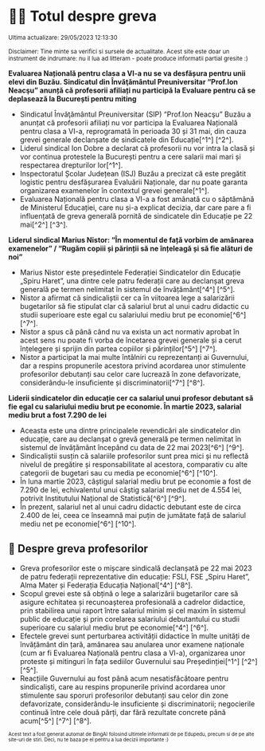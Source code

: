 # 👩‍🏫 Totul despre greva
<sub>Ultima actualizare: 29/05/2023 12:13:30</sub>

<sub>Disclaimer: Tine minte sa verifici si sursele de actualitate. Acest site este doar un instrument de indrumare: nu il lua ad litteram - poate produce informatii partial gresite :)</sub>

**Evaluarea Națională pentru clasa a VI-a nu se va desfășura pentru unii elevi din Buzău. Sindicatul din Învăţământul Preuniversitar “Prof.Ion Neacşu” anunță că profesorii afiliați nu participă la Evaluare pentru că se deplasează la București pentru miting**
- Sindicatul Învăţământul Preuniversitar (SIP) “Prof.Ion Neacşu” Buzău a anunțat că profesorii afiliați nu vor participa la Evaluarea Națională pentru clasa a VI-a, reprogramată în perioada 30 și 31 mai, din cauza grevei generale declanșate de sindicatele din Educație[^1^] [^2^].
- Liderul sindical Ion Dobre a declarat că profesorii nu vor intra la clasă și vor continua protestele la București pentru a cere salarii mai mari și respectarea drepturilor lor[^1^].
- Inspectoratul Școlar Județean (ISJ) Buzău a precizat că este pregătit logistic pentru desfășurarea Evaluării Naționale, dar nu poate garanta organizarea examenelor în contextul grevei generale[^1^].
- Evaluarea Națională pentru clasa a VI-a a fost amânată cu o săptămână de Ministerul Educației, care nu și-a explicat decizia, dar care pare a fi influențată de greva generală pornită de sindicatele din Educație pe 22 mai[^2^] [^3^].

**Liderul sindical Marius Nistor: “În momentul de față vorbim de amânarea examenelor” / “Rugăm copiii și părinții să ne înțeleagă și să fie alături de noi”**
- Marius Nistor este președintele Federației Sindicatelor din Educație „Spiru Haret”, una dintre cele patru federații care au declanșat greva generală pe termen nelimitat în sistemul de învățământ[^4^] [^5^].
- Nistor a afirmat că sindicaliștii cer ca în viitoarea lege a salarizării bugetarilor să fie stipulat clar că salariul brut al unui cadru didactic cu studii superioare este egal cu salariului mediu brut pe economie[^6^] [^7^].
- Nistor a spus că până când nu va exista un act normativ aprobat în acest sens nu poate fi vorba de încetarea grevei generale și a cerut înțelegere și sprijin din partea copiilor și părinților[^5^] [^7^].
- Nistor a participat la mai multe întâlniri cu reprezentanți ai Guvernului, dar a respins propunerile acestora privind acordarea unor stimulente profesorilor debutanți sau celor care lucrează în zone defavorizate, considerându-le insuficiente și discriminatorii[^7^] [^8^].

**Liderii sindicatelor din educație cer ca salariul unui profesor debutant să fie egal cu salariului mediu brut pe economie. În martie 2023, salarial mediu brut a fost 7.290 de lei**
- Aceasta este una dintre principalele revendicări ale sindicatelor din educație, care au declanșat o grevă generală pe termen nelimitat în sistemul de învățământ începând cu data de 22 mai 2023[^6^] [^9^].
- Sindicaliștii susțin că salariile profesorilor sunt prea mici și nu reflectă nivelul de pregătire și responsabilitate al acestora, comparativ cu alte categorii de bugetari sau cu media pe economie[^6^] [^10^].
- În luna martie 2023, câștigul salarial mediu brut pe economie a fost de 7.290 de lei, echivalentul unui câștig salarial mediu net de 4.554 lei, potrivit Institutului Național de Statistică[^6^] [^9^].
- În prezent, salariul net al unui cadru didactic debutant este de circa 2.400 de lei, ceea ce înseamnă mai puțin de jumătate față de salariul mediu net pe economie[^6^] [^10^].

## 🏫 Despre greva profesorilor
- Greva profesorilor este o mișcare sindicală declanșată pe 22 mai 2023 de patru federații reprezentative din educație: FSLI, FSE „Spiru Haret”, Alma Mater și Federația Educația Național[^4^] [^8^].
- Scopul grevei este să obțină o lege a salarizării bugetarilor care să asigure echitatea și recunoașterea profesională a cadrelor didactice, prin stabilirea unui raport între salariul minim și cel maxim în sistemul public de educație și prin corelarea salariului debutantului cu studii superioare cu salariul mediu brut pe economie[^4^] [^6^].
- Efectele grevei sunt perturbarea activității didactice în multe unități de învățământ din țară, amânarea sau anularea unor examene naționale (cum ar fi Evaluarea Națională pentru clasa a VI-a), organizarea unor proteste și mitinguri în fața sediilor Guvernului sau Președinției[^1^] [^2^] [^5^].
- Reacțiile Guvernului au fost până acum nesatisfăcătoare pentru sindicaliști, care au respins propunerile privind acordarea unor stimulente sau sporuri profesorilor debutanți sau celor din zone defavorizate, considerându-le insuficiente și discriminatorii; negocierile continuă între cele două părți, dar fără rezultate concrete până acum[^5^] [^7^] [^8^].


<sub><sub>Acest text a fost generat automat de BingAI folosind ultimele informatii de pe Edupedu, precum si de pe alte site-uri de stiri. Deci, nu te baza pe el pentru a lua decizii importante :)</sub></sub>